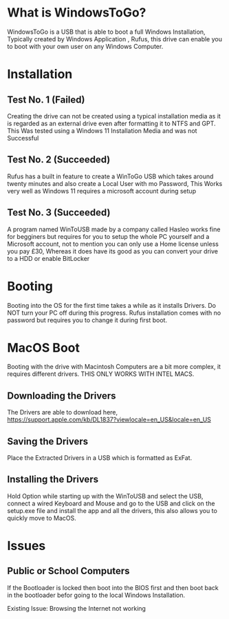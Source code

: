 # What is WindowsToGo?
WindowsToGo is a USB that is able to boot a full Windows Installation, Typically created by Windows Application , Rufus, this drive can enable you to boot with your own user on any Windows Computer.
# Installation
## Test No. 1 (Failed)
Creating the drive can not be created using a typical installation media as it is regarded as an external drive even after formatting it to NTFS and GPT. This Was tested using a Windows 11 Installation Media and was not Successful

## Test No. 2 (Succeeded)
Rufus has a built in feature to create a WinToGo USB which takes around twenty minutes and also create a Local User with mo Password, This Works very well as Windows 11 requires a microsoft account during setup

## Test No. 3 (Succeeded)
A program named WinToUSB made by a company called Hasleo works fine for begginers but requires for you to setup the whole PC yourself and a Microsoft account, not to mention you can only use a Home license unless you pay £30, Whereas it does have its good as you can convert your drive to a HDD or enable BitLocker
# Booting
Booting into the OS for the first time takes a while as it installs Drivers. Do NOT turn your PC off during this progress. Rufus installation comes with no password but requires you to change it during first boot.

# MacOS Boot
Booting with the drive with Macintosh Computers are a bit more complex, it requires different drivers. THIS ONLY WORKS WITH INTEL MACS.
## Downloading the Drivers
The Drivers are able to download here, https://support.apple.com/kb/DL1837?viewlocale=en_US&locale=en_US
## Saving the Drivers
Place the Extracted Drivers in a USB which is formatted as ExFat.
## Installing the Drivers
Hold Option while starting up with the WinToUSB and select the USB, connect a wired Keyboard and Mouse and go to the USB and click on the setup.exe file and install the app and all the drivers, this also allows you to quickly move to MacOS.
# Issues
## Public or School Computers
If the Bootloader is locked then boot into the BIOS first and then boot back in the bootloader befor going to the local Windows Installation.

Existing Issue: Browsing the Internet not working

